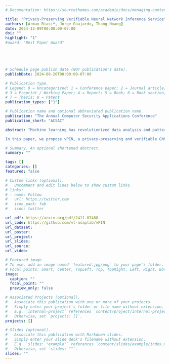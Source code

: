 ```yaml
---
# Documentation: https://sourcethemes.com/academic/docs/managing-content/

title: "Privacy-Preserving Verifiable Neural Network Inference Service"
authors: [Arman Riasi*, Jorge Guajardo, Thang Hoang]
date: 2024-12-09T00:00:00-07:00
doi: ""
highlight: "1"
#award: "Best Paper Award"





# Schedule page publish date (NOT publication's date).
publishDate: 2024-08-20T00:00:00-07:00

# Publication type.
# Legend: 0 = Uncategorized; 1 = Conference paper; 2 = Journal article;
# 3 = Preprint / Working Paper; 4 = Report; 5 = Book; 6 = Book section;
# 7 = Thesis; 8 = Patent
publication_types: ["1"]

# Publication name and optional abbreviated publication name.
publication: "The Annual Computer Security Applications Conference"
publication_short: "ACSAC"

abstract: "Machine learning has revolutionized data analysis and pattern recognition, but its resource-intensive training has limited accessibility. Machine Learning as a Service (MLaaS) simplifies this by enabling users to delegate their data samples to an MLaaS provider and obtain the inference result using a pre-trained model. Despite its convenience, leveraging MLaaS poses significant privacy and reliability concerns to the client. Specifically, sensitive information from the client inquiry data can be leaked to an adversarial MLaaS provider. Meanwhile, the lack of a verifiability guarantee can potentially result in biased inference results or even unfair payment issues. While existing trustworthy machine learning techniques, such as those relying on verifiable computation or secure computation, offer solutions to privacy and reliability concerns, they fall short of simultaneously protecting the privacy of client data and providing provable inference verifiability.

In this paper, we propose vPIN, a privacy-preserving and verifiable CNN inference scheme that preserves privacy for client data samples while ensuring verifiability for the inference. vPIN makes use of partial homomorphic encryption and commit-and-prove succinct non-interactive argument of knowledge techniques to achieve desirable security properties. In vPIN, we develop various optimization techniques to minimize the proving circuit for homomorphic inference evaluation thereby, improving the efficiency and performance of our technique. We fully implemented and evaluated our vPIN scheme on standard datasets (e.g., MNIST, CIFAR-10). Our experimental results show that vPIN achieves high efficiency in terms of proving time, verification time, and proof size, while providing client data privacy guarantees and provable verifiability."

# Summary. An optional shortened abstract.
summary: ""

tags: []
categories: []
featured: false

# Custom links (optional).
#   Uncomment and edit lines below to show custom links.
# links:
# - name: Follow
#   url: https://twitter.com
#   icon_pack: fab
#   icon: twitter

url_pdf: https://arxiv.org/pdf/2411.07468
url_code: https://github.com/vt-asaplab/vPIN
url_dataset: 
url_poster:
url_project:
url_slides:
url_source:
url_video:

# Featured image
# To use, add an image named `featured.jpg/png` to your page's folder. 
# Focal points: Smart, Center, TopLeft, Top, TopRight, Left, Right, BottomLeft, Bottom, BottomRight.
image:
  caption: ""
  focal_point: ""
  preview_only: false

# Associated Projects (optional).
#   Associate this publication with one or more of your projects.
#   Simply enter your project's folder or file name without extension.
#   E.g. `internal-project` references `content/project/internal-project/index.md`.
#   Otherwise, set `projects: []`.
projects: []

# Slides (optional).
#   Associate this publication with Markdown slides.
#   Simply enter your slide deck's filename without extension.
#   E.g. `slides: "example"` references `content/slides/example/index.md`.
#   Otherwise, set `slides: ""`.
slides: ""
---
```

